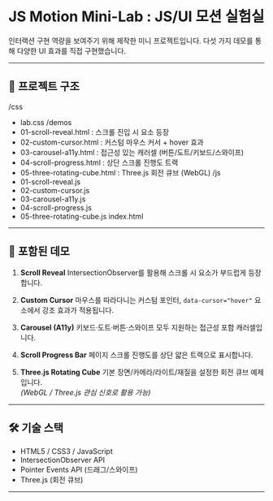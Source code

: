 # JS Motion Mini-Lab : JS/UI 모션 실험실

인터랙션 구현 역량을 보여주기 위해 제작한 미니 프로젝트입니다.
다섯 가지 데모를 통해 다양한 UI 효과를 직접 구현했습니다.

---

## 📂 프로젝트 구조

/css
 - lab.css
/demos
 - 01-scroll-reveal.html : 스크롤 진입 시 요소 등장
 - 02-custom-cursor.html : 커스텀 마우스 커서 + hover 효과
 - 03-carousel-a11y.html : 접근성 있는 캐러셀 (버튼/도트/키보드/스와이프)
 - 04-scroll-progress.html : 상단 스크롤 진행도 트랙
 - 05-three-rotating-cube.html : Three.js 회전 큐브 (WebGL)
/js
 - 01-scroll-reveal.js
 - 02-custom-cursor.js
 - 03-carousel-a11y.js
 - 04-scroll-progress.js
 - 05-three-rotating-cube.js
index.html

---

## 🧩 포함된 데모

1. **Scroll Reveal**
   IntersectionObserver를 활용해 스크롤 시 요소가 부드럽게 등장합니다.

2. **Custom Cursor**
   마우스를 따라다니는 커스텀 포인터, `data-cursor="hover"` 요소에서 강조 효과가 적용됩니다.

3. **Carousel (A11y)**
   키보드·도트·버튼·스와이프 모두 지원하는 접근성 포함 캐러셀입니다.

4. **Scroll Progress Bar**
   페이지 스크롤 진행도를 상단 얇은 트랙으로 표시합니다.

5. **Three.js Rotating Cube**
   기본 장면/카메라/라이트/재질을 설정한 회전 큐브 예제입니다.  
   *(WebGL / Three.js 관심 신호로 활용 가능)*

---

## 🛠️ 기술 스택
- HTML5 / CSS3 / JavaScript
- IntersectionObserver API
- Pointer Events API (드래그/스와이프)
- Three.js (회전 큐브)

---
